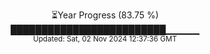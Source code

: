 <p align="center">
⏳Year Progress (83.75 %) <br>
█████████████████████████▁▁▁▁▁ <br>
<sub>Updated: Sat, 02 Nov 2024 12:37:36 GMT</sub>
</p>

